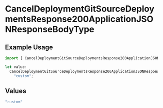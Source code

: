 # CancelDeploymentGitSourceDeploymentsResponse200ApplicationJSONResponseBodyType

## Example Usage

```typescript
import { CancelDeploymentGitSourceDeploymentsResponse200ApplicationJSONResponseBodyType } from "@vercel/sdk/models/operations";

let value:
  CancelDeploymentGitSourceDeploymentsResponse200ApplicationJSONResponseBodyType =
    "custom";
```

## Values

```typescript
"custom"
```
